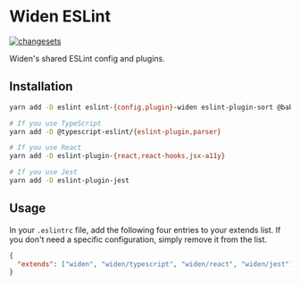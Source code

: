 # Widen ESLint

[![changesets](https://img.shields.io/badge/maintained%20with-changesets-blue)](https://github.com/atlassian/changesets)

Widen's shared ESLint config and plugins.

## Installation

```sh
yarn add -D eslint eslint-{config,plugin}-widen eslint-plugin-sort @babel/{core,eslint-parser}

# If you use TypeScript
yarn add -D @typescript-eslint/{eslint-plugin,parser}

# If you use React
yarn add -D eslint-plugin-{react,react-hooks,jsx-a11y}

# If you use Jest
yarn add -D eslint-plugin-jest
```

## Usage

In your `.eslintrc` file, add the following four entries to your extends list.
If you don't need a specific configuration, simply remove it from the list.

```json
{
  "extends": ["widen", "widen/typescript", "widen/react", "widen/jest"]
}
```

